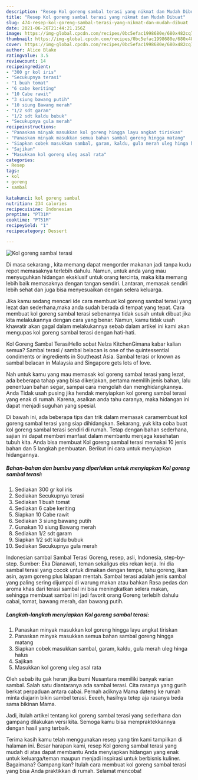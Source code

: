 ```yaml
---
description: "Resep Kol goreng sambal terasi yang nikmat dan Mudah Dibuat"
title: "Resep Kol goreng sambal terasi yang nikmat dan Mudah Dibuat"
slug: 474-resep-kol-goreng-sambal-terasi-yang-nikmat-dan-mudah-dibuat
date: 2021-06-26T21:44:21.156Z
image: https://img-global.cpcdn.com/recipes/0bc5efac1998680e/680x482cq70/kol-goreng-sambal-terasi-foto-resep-utama.jpg
thumbnail: https://img-global.cpcdn.com/recipes/0bc5efac1998680e/680x482cq70/kol-goreng-sambal-terasi-foto-resep-utama.jpg
cover: https://img-global.cpcdn.com/recipes/0bc5efac1998680e/680x482cq70/kol-goreng-sambal-terasi-foto-resep-utama.jpg
author: Alice Blake
ratingvalue: 3.5
reviewcount: 14
recipeingredient:
- "300 gr kol iris"
- "Secukupnya terasi"
- "1 buah tomat"
- "6 cabe keriting"
- "10 Cabe rawit"
- "3 siung bawang putih"
- "10 siung Bawang merah"
- "1/2 sdt garam"
- "1/2 sdt kaldu bubuk"
- "Secukupnya gula merah"
recipeinstructions:
- "Panaskan minyak masukkan kol goreng hingga layu angkat tiriskan"
- "Panaskan minyak masukkan semua bahan sambal goreng hingga matang"
- "Siapkan cobek masukkan sambal, garam, kaldu, gula merah uleg hinga halus"
- "Sajikan"
- "Masukkan kol goreng uleg asal rata"
categories:
- Resep
tags:
- kol
- goreng
- sambal

katakunci: kol goreng sambal 
nutrition: 234 calories
recipecuisine: Indonesian
preptime: "PT31M"
cooktime: "PT51M"
recipeyield: "1"
recipecategory: Dessert

---
```



![Kol goreng sambal terasi](https://img-global.cpcdn.com/recipes/0bc5efac1998680e/680x482cq70/kol-goreng-sambal-terasi-foto-resep-utama.jpg)

Di masa  sekarang , kita memang dapat mengorder makanan jadi tanpa kudu repot memasaknya terlebih dahulu. Namun, untuk anda yang mau menyuguhkan hidangan eksklusif untuk orang tercinta, maka kita memang lebih baik memasaknya dengan tangan sendiri. Lantaran, memasak sendiri lebih sehat dan juga bisa menyesuaikan dengan selera keluarga.

Jika kamu sedang mencari ide cara membuat kol goreng sambal terasi yang lezat dan sederhana,maka anda sudah berada di tempat yang tepat. Cara membuat kol goreng sambal terasi  sebenarnya tidak susah untuk dibuat jika kita melakukannya dengan cara yang benar. Namun, kamu tidak usah khawatir akan gagal dalam melakukannya 
sebab dalam artikel ini kami akan mengupas kol goreng sambal terasi dengan hati-hati.  

Kol Goreng Sambal TerasiHello sobat Nelza KitchenGimana kabar kalian semua? Sambal terasi / sambal belacan is one of the quintessential condiments or ingredients in Southeast Asia. Sambal terasi or known as sambal belacan in Malaysia and Singapore gets lots of love.

Nah untuk kamu yang mau memasak kol goreng sambal terasi yang lezat, ada beberapa tahap yang bisa dikerjakan, pertama memilih jenis bahan, lalu penentuan bahan segar, sampai cara mengolah dan menghidangkannya. Anda Tidak usah pusing jika hendak menyiapkan kol goreng sambal terasi yang enak di rumah. Karena, asalkan anda  tahu caranya, maka hidangan ini dapat menjadi suguhan yang spesial.

Di bawah ini, ada beberapa tips dan trik dalam memasak caramembuat kol goreng sambal terasi yang siap dihidangkan. Sekarang, yuk kita coba buat kol goreng sambal terasi sendiri di rumah. Tetap dengan bahan sederhana, sajian ini dapat memberi manfaat dalam membantu menjaga kesehatan tubuh kita. Anda bisa membuat Kol goreng sambal terasi memakai 10 jenis bahan dan 5 langkah pembuatan. Berikut ini cara untuk menyiapkan hidangannya.

<!--inarticleads1-->

##### Bahan-bahan dan bumbu yang diperlukan untuk menyiapkan Kol goreng sambal terasi:

1. Sediakan 300 gr kol iris
1. Sediakan Secukupnya terasi
1. Sediakan 1 buah tomat
1. Sediakan 6 cabe keriting
1. Siapkan 10 Cabe rawit
1. Sediakan 3 siung bawang putih
1. Gunakan 10 siung Bawang merah
1. Sediakan 1/2 sdt garam
1. Siapkan 1/2 sdt kaldu bubuk
1. Sediakan Secukupnya gula merah


Indonesian sambal Sambal Terasi Goreng, resep, asli, Indonesia, step-by-step. Sumber: Eka Dianawati, teman sekaligus eks rekan kerja. Ini dia sambal terasi yang cocok untuk dimakan dengan tempe, tahu goreng, ikan asin, ayam goreng plus lalapan mentah. Sambal terasi adalah jenis sambal yang paling sering dijumpai di warung makan atau bahkan Rasa pedas dan aroma khas dari terasi sambal ini bisa meningkatkan selera makan, sehingga membuat sambal ini jadi favorit orang Goreng terlebih dahulu cabai, tomat, bawang merah, dan bawang putih. 

<!--inarticleads2-->

##### Langkah-langkah menyiapkan Kol goreng sambal terasi:

1. Panaskan minyak masukkan kol goreng hingga layu angkat tiriskan
1. Panaskan minyak masukkan semua bahan sambal goreng hingga matang
1. Siapkan cobek masukkan sambal, garam, kaldu, gula merah uleg hinga halus
1. Sajikan
1. Masukkan kol goreng uleg asal rata


Oleh sebab itu gak heran jika bumi Nusantara memiliki banyak varian sambal. Salah satu diantaranya ada sambal terasi. Cita rasanya yang gurih berkat perpaduan antara cabai. Pernah adiknya Mama dateng ke rumah minta diajarin bikin sambel terasi. Eeeeh, hasilnya tetep aja rasanya beda sama bikinan Mama. 

Jadi, itulah artikel tentang  kol goreng sambal terasi  yang sederhana dan gampang dilakukan versi kita. Semoga kamu bisa mempraktekkannya dengan hasil yang terbaik. 

Terima kasih kamu telah menggunakan resep yang tim kami tampilkan di halaman ini. Besar harapan kami, resep  Kol goreng sambal terasi yang mudah di atas dapat membantu Anda menyiapkan hidangan yang enak untuk keluarga/teman maupun menjadi inspirasi untuk berbisnis kuliner. Bagaimana? Gampang kan? Itulah cara membuat kol goreng sambal terasi yang bisa Anda praktikkan di rumah. Selamat mencoba!

